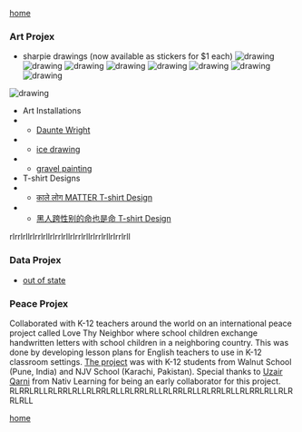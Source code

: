 [home](/)



### Art Projex

+ sharpie drawings (now available as stickers for $1 each)
![drawing](/guitarpick3.png "sharpie")
![drawing](/IMG_2689.JPG "sharpie")
![drawing](/IMG_2690.JPG "sharpie")
![drawing](/guitarpick.JPG "sharpie")
![drawing](/guitarpick1.JPG "sharpie")
![drawing](/guitarpick2.JPG "sharpie")
![drawing](/guitarpick4.JPG "sharpie")
![drawing](/guitarpick5.JPG "sharpie")

![drawing](/guitarpick3.JPG "sharpie")


+ Art Installations
+ + [Daunte Wright](https://www.instagram.com/p/CO1PbDiggfo/)
+ + [ice drawing](https://www.instagram.com/p/CKJpWDvnD9y/)
+ + [gravel painting](https://twitter.com/ChicagoGupta/status/1393232807175069698?s=20)
+ T-shirt Designs
+ + [काले लोग MATTER T-shirt Design](https://carryonthreads.com/product/black-lives-matter-hindi-text-t-shirt/)
+ + [黑人跨性别的命也是命 T-shirt Design](https://carryonthreads.com/product/black-trans-lives-matter-mens-heavyweight-tee/)

rlrrlrllrlrrlrllrlrrlrllrlrrlrllrlrrlrllrlrrlrll

### Data Projex
+ [out of state](/outofstate.html)


### Peace Projex

Collaborated with K-12 teachers around the world on an international peace project called Love Thy Neighbor where school children exchange handwritten letters with school children in a neighboring country. This was done by developing lesson plans for English teachers to use in K-12 classroom settings.  [The project](https://www.facebook.com/walnutedu/posts/2436345716437948) was with K-12 students from Walnut School (Pune, India) and NJV School (Karachi, Pakistan). Special thanks to [Uzair Qarni](https://www.linkedin.com/public-profile/in/uqarni?) from Nativ Learning for being an early collaborator for this project.
RLRRLRLLRLRRLRLLRLRRLRLLRLRRLRLLRLRRLRLLRLRRLRLLRLRRLRLLRLRRLRLL

[home](/)
